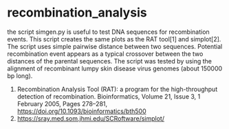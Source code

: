 # recombination_analysis

the script simgen.py is useful to test DNA sequences for recombination events. This script creates the same plots as the RAT tool[1] and simplot[2]. The script uses simple pairwise distance between two sequences. Potential recombination event appears as a typical crossover between the two distances of the parental sequences.
The script was tested by using the alignment of recombinant lumpy skin disease virus genomes (about 150000 bp long). 


1. Recombination Analysis Tool (RAT): a program for the high-throughput detection of recombination. Bioinformatics, Volume 21, Issue 3, 1 February 2005, Pages 278–281, https://doi.org/10.1093/bioinformatics/bth500
2. https://sray.med.som.jhmi.edu/SCRoftware/simplot/ 
